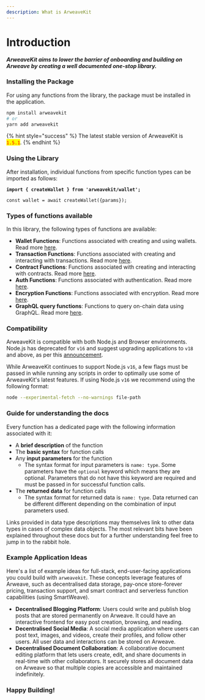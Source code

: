 ```yaml
---
description: What is ArweaveKit
---
```


# Introduction

_**ArweaveKit aims to lower the barrier of onboarding and building on Arweave by creating a well documented one-stop library.**_

### Installing the Package

For using any functions from the library, the package must be installed in the application.

```bash
npm install arweavekit
# or
yarn add arweavekit 
```

{% hint style="success" %}
The latest stable version of ArweaveKit is <mark style="color:red;">`1.5.1`</mark>.
{% endhint %}

### Using the Library

After installation, individual functions from specific function types can be imported as follows:

<pre class="language-javascript"><code class="lang-javascript"><strong>import { createWallet } from 'arweavekit/wallet';
</strong>
const wallet = await createWallet({params});
</code></pre>

### Types of functions available&#x20;

In this library, the following types of functions are available:

* **Wallet Functions**: Functions associated with creating and using wallets. Read more [here](wallets/introduction.md).
* **Transaction Functions**: Functions associated with creating and interacting with transactions. Read more [here](transactions/introduction.md).
* **Contract Functions**: Functions associated with creating and interacting with contracts. Read more [here](broken-reference).
* **Auth Functions**: Functions associated with authentication. Read more [here](auth/introduction-to-auth.md).
* **Encryption Functions**: Functions associated with encryption. Read more [here](encryption/introduction-to-encryption.md).
* **GraphQL query functions**: Functions to query on-chain data using GraphQL. Read more [here](broken-reference).

### Compatibility

ArweaveKit is compatible with both Node.js and Browser environments. Node.js has deprecated for `v16` and suggest upgrading applications to `v18` and above, as per this [announcement](https://x.com/nodejs/status/1701309614263001569?s=20).

While ArweaveKit continues to support Node.js `v16`, a few flags must be passed in while running any scripts in order to optimally use some of ArweaveKit's latest features. If using Node.js `v16` we recommend using the following format:

```bash
node --experimental-fetch --no-warnings file-path
```

### Guide for understanding the docs

Every function has a dedicated page with the following information associated with it:

* A **brief description** of the function
* The **basic syntax** for function calls
* Any **input parameters** for the function
  * The syntax format for input parameters is `name: type`. Some parameters have the `optional` keyword which means they are optional. Parameters that do not have this keyword are required and must be passed in for successful function calls.
* The **returned data** for function calls
  * The syntax format for returned data is `name: type`. Data returned can be different different depending on the combination of input parameters used.

Links provided in data type descriptions may themselves link to other data types in cases of complex data objects. The most relevant bits have been explained throughout these docs but for a further understanding feel free to jump in to the rabbit hole.

### Example Application Ideas

Here's a list of example ideas for full-stack, end-user-facing applications you could build with `arweavekit`. These concepts leverage features of Arweave, such as decentralised data storage, pay-once store-forever pricing, transaction support, and smart contract and serverless function capabilities (using SmartWeave).

* **Decentralised Blogging Platform**: Users could write and publish blog posts that are stored permanently on Arweave. It could have an interactive frontend for easy post creation, browsing, and reading.
* **Decentralised Social Media**: A social media application where users can post text, images, and videos, create their profiles, and follow other users. All user data and interactions can be stored on Arweave.
* **Decentralised Document Collaboration**: A collaborative document editing platform that lets users create, edit, and share documents in real-time with other collaborators. It securely stores all document data on Arweave so that multiple copies are accessible and maintained indefinitely.

### Happy Building!

